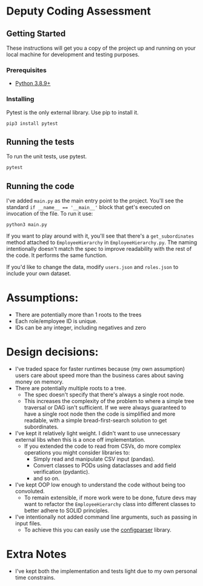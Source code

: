 # Deputy Coding Assessment


## Getting Started

These instructions will get you a copy of the project up and running on your 
local machine for development and testing purposes.

### Prerequisites

- [Python 3.8.9+](https://www.python.org/downloads/)

### Installing

Pytest is the only external library. Use pip to install it.

```shell
pip3 install pytest
```

## Running the tests

To run the unit tests, use pytest.

```shell
pytest
```

## Running the code

I've added `main.py` as the main entry point to the project. You'll see the 
standard `if __name__ == '__main__'` block that get's executed on invocation of 
the file. To run it use:

```shell
python3 main.py
```

If you want to play around with it, you'll see that there's a `get_subordinates`
method attached to `EmployeeHierarchy` in `EmployeeHierarchy.py`. The naming
intentionally doesn't match the spec to improve readability with the rest of
the code. It performs the same function. 

If you'd like to change the data, modify `users.json` and `roles.json` to include
your own dataset.

# Assumptions:
- There are potentially more than 1 roots to the trees
- Each role/employee ID is unique.
- IDs can be any integer, including negatives and zero

# Design decisions:
- I've traded space for faster runtimes because (my own assumption) users care about speed more than the business cares about saving money on memory.
- There are potentially multiple roots to a tree.
  - The spec doesn't specify that there's always a single root node. 
  - This increases the complexity of the problem to where a simple tree traversal or DAG isn't sufficient. If we were 
    always guaranteed to have a single root node then the code is simplified and more 
    readable, with a simple bread-first-search solution to get subordinates.
- I've kept it relatively light weight. I didn't want to use unnecessary external libs when this is a once off implementation.
  - If you extended the code to read from CSVs, do more complex operations you might consider libraries to:
    - Simply read and manipulate CSV input (pandas).
    - Convert classes to PODs using dataclasses and add field verification (pydantic).
    - and so on.
- I've kept OOP low enough to understand the code without being too convoluted.
  - To remain extensible, if more work were to be done, future devs may want to 
refactor the `EmployeeHierarchy` class into different classes to better adhere to SOLID principles.
- I've intentionally not added command line arguments, such as passing in input files.
  - To achieve this you can easily use the [configparser](https://docs.python.org/3/library/configparser.html)
  library.

# Extra Notes
- I've kept both the implementation and tests light due to my own personal time constrains. 
